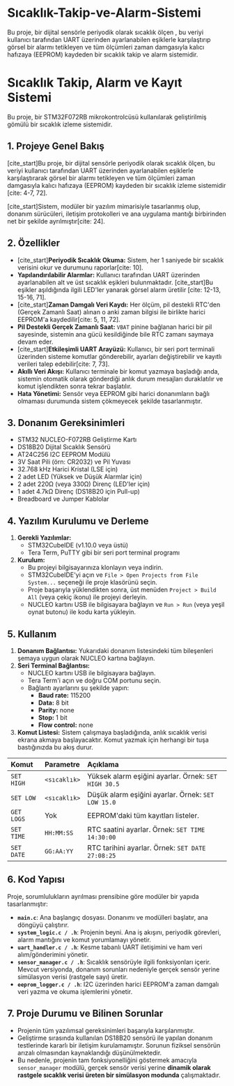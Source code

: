 # Sıcaklık-Takip-ve-Alarm-Sistemi
Bu proje, bir dijital sensörle periyodik olarak sıcaklık ölçen , bu veriyi kullanıcı tarafından UART üzerinden ayarlanabilen eşiklerle karşılaştırıp görsel bir alarmı tetikleyen ve tüm ölçümleri zaman damgasıyla kalıcı hafızaya (EEPROM) kaydeden bir sıcaklık takip ve alarm sistemidir.
# Sıcaklık Takip, Alarm ve Kayıt Sistemi

Bu proje, bir STM32F072RB mikrokontrolcüsü kullanılarak geliştirilmiş gömülü bir sıcaklık izleme sistemidir.

## 1. Projeye Genel Bakış

[cite_start]Bu proje, bir dijital sensörle periyodik olarak sıcaklık ölçen, bu veriyi kullanıcı tarafından UART üzerinden ayarlanabilen eşiklerle karşılaştırarak görsel bir alarmı tetikleyen ve tüm ölçümleri zaman damgasıyla kalıcı hafızaya (EEPROM) kaydeden bir sıcaklık izleme sistemidir [cite: 4-7, 72].

[cite_start]Sistem, modüler bir yazılım mimarisiyle tasarlanmış olup, donanım sürücüleri, iletişim protokolleri ve ana uygulama mantığı birbirinden net bir şekilde ayrılmıştır[cite: 24].

## 2. Özellikler

* [cite_start]**Periyodik Sıcaklık Okuma:** Sistem, her 1 saniyede bir sıcaklık verisini okur ve durumunu raporlar[cite: 10].
* **Yapılandırılabilir Alarmlar:** Kullanıcı tarafından UART üzerinden ayarlanabilen alt ve üst sıcaklık eşikleri bulunmaktadır. [cite_start]Bu eşikler aşıldığında ilgili LED'ler yanarak görsel alarm üretilir [cite: 12-13, 15-16, 71].
* [cite_start]**Zaman Damgalı Veri Kaydı:** Her ölçüm, pil destekli RTC'den (Gerçek Zamanlı Saat) alınan o anki zaman bilgisi ile birlikte harici EEPROM'a kaydedilir[cite: 5, 11, 72].
* **Pil Destekli Gerçek Zamanlı Saat:** `VBAT` pinine bağlanan harici bir pil sayesinde, sistemin ana gücü kesildiğinde bile RTC zamanı saymaya devam eder.
* [cite_start]**Etkileşimli UART Arayüzü:** Kullanıcı, bir seri port terminali üzerinden sisteme komutlar gönderebilir, ayarları değiştirebilir ve kayıtlı verileri talep edebilir[cite: 7, 73].
* **Akıllı Veri Akışı:** Kullanıcı terminale bir komut yazmaya başladığı anda, sistemin otomatik olarak gönderdiği anlık durum mesajları duraklatılır ve komut işlendikten sonra tekrar başlatılır.
* **Hata Yönetimi:** Sensör veya EEPROM gibi harici donanımların bağlı olmaması durumunda sistem çökmeyecek şekilde tasarlanmıştır.

## 3. Donanım Gereksinimleri

* STM32 NUCLEO-F072RB Geliştirme Kartı
* DS18B20 Dijital Sıcaklık Sensörü
* AT24C256 I2C EEPROM Modülü
* 3V Saat Pili (örn: CR2032) ve Pil Yuvası
* 32.768 kHz Harici Kristal (LSE için)
* 2 adet LED (Yüksek ve Düşük Alarmlar için)
* 2 adet 220Ω (veya 330Ω) Direnç (LED'ler için)
* 1 adet 4.7kΩ Direnç (DS18B20 için Pull-up)
* Breadboard ve Jumper Kablolar

## 4. Yazılım Kurulumu ve Derleme

1.  **Gerekli Yazılımlar:**
    * STM32CubeIDE (v1.10.0 veya üstü)
    * Tera Term, PuTTY gibi bir seri port terminal programı
2.  **Kurulum:**
    * Bu projeyi bilgisayarınıza klonlayın veya indirin.
    * STM32CubeIDE'yi açın ve `File > Open Projects from File System...` seçeneği ile proje klasörünü seçin.
    * Proje başarıyla yüklendikten sonra, üst menüden `Project > Build All` (veya çekiç ikonu) ile projeyi derleyin.
    * NUCLEO kartını USB ile bilgisayara bağlayın ve `Run > Run` (veya yeşil oynat butonu) ile kodu karta yükleyin.

## 5. Kullanım

1.  **Donanım Bağlantısı:** Yukarıdaki donanım listesindeki tüm bileşenleri şemaya uygun olarak NUCLEO kartına bağlayın.
2.  **Seri Terminal Bağlantısı:**
    * NUCLEO kartını USB ile bilgisayara bağlayın.
    * Tera Term'i açın ve doğru COM portunu seçin.
    * Bağlantı ayarlarını şu şekilde yapın:
        * **Baud rate:** 115200
        * **Data:** 8 bit
        * **Parity:** none
        * **Stop:** 1 bit
        * **Flow control:** none
3.  **Komut Listesi:** Sistem çalışmaya başladığında, anlık sıcaklık verisi ekrana akmaya başlayacaktır. Komut yazmak için herhangi bir tuşa bastığınızda bu akış durur.

| Komut | Parametre | Açıklama |
| :--- | :--- | :--- |
| `SET HIGH` | `<sıcaklık>` | Yüksek alarm eşiğini ayarlar. Örnek: `SET HIGH 30.5` |
| `SET LOW` | `<sıcaklık>` | Düşük alarm eşiğini ayarlar. Örnek: `SET LOW 15.0` |
| `GET LOGS`| Yok | EEPROM'daki tüm kayıtları listeler. |
| `SET TIME`| `HH:MM:SS` | RTC saatini ayarlar. Örnek: `SET TIME 14:30:00` |
| `SET DATE`| `GG:AA:YY` | RTC tarihini ayarlar. Örnek: `SET DATE 27:08:25` |

## 6. Kod Yapısı

Proje, sorumlulukların ayrılması prensibine göre modüler bir yapıda tasarlanmıştır:

* **`main.c`**: Ana başlangıç dosyası. Donanımı ve modülleri başlatır, ana döngüyü çalıştırır.
* **`system_logic.c / .h`**: Projenin beyni. Ana iş akışını, periyodik görevleri, alarm mantığını ve komut yorumlamayı yönetir.
* **`uart_handler.c / .h`**: Kesme tabanlı UART iletişimini ve ham veri alım/gönderimini yönetir.
* **`sensor_manager.c / .h`**: Sıcaklık sensörüyle ilgili fonksiyonları içerir. Mevcut versiyonda, donanım sorunları nedeniyle gerçek sensör yerine simülasyon verisi (rastgele sayı) üretir.
* **`eeprom_logger.c / .h`**: I2C üzerinden harici EEPROM'a zaman damgalı veri yazma ve okuma işlemlerini yönetir.

## 7. Proje Durumu ve Bilinen Sorunlar

* Projenin tüm yazılımsal gereksinimleri başarıyla karşılanmıştır.
* Geliştirme sırasında kullanılan DS18B20 sensörü ile yapılan donanım testlerinde kararlı bir iletişim kurulamamıştır. Sorunun fiziksel sensörün arızalı olmasından kaynaklandığı düşünülmektedir.
* Bu nedenle, projenin tam fonksiyonelliğini göstermek amacıyla `sensor_manager` modülü, gerçek sensör verisi yerine **dinamik olarak rastgele sıcaklık verisi üreten bir simülasyon modunda** çalışmaktadır.
